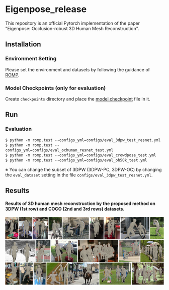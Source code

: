 # Eigenpose_release
This repository is an official Pytorch implementation of the paper "Eigenpose: Occlusion-robust 3D Human Mesh Reconstruction".

## Installation
### Environment Setting
Please set the environment and datasets by following the guidance of [ROMP](https://github.com/Arthur151/ROMP).

### Model Checkpoints (only for evaluation)
Create `checkpoints` directory and place the [model checkpoint](https://drive.google.com/file/d/1mCYygCFms7fT-9VWDiLwisW1xnEN-XEw/view?usp=sharing) file in it.

## Run
### Evaluation
```
$ python -m romp.test --configs_yml=configs/eval_3dpw_test_resnet.yml
$ python -m romp.test --configs_yml=configs/eval_ochuman_resnet_test.yml
$ python -m romp.test --configs_yml=configs/eval_crowdpose_test.yml
$ python -m romp.test --configs_yml=configs/eval_oh50k_test.yml
```
※ You can change the subset of 3DPW (3DPW-PC, 3DPW-OC) by changing the `eval_dataset` setting in the file `configs/eval_3dpw_test_resnet.yml`.

## Results
#### Results of 3D human mesh reconstruction by the proposed method on 3DPW (1st row) and COCO (2nd and 3rd rows) datasets.
![Figure8](./figure/fig8.svg)
